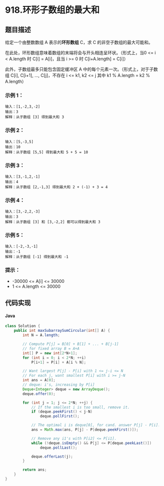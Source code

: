 # 918.环形子数组的最大和

## 题目描述
给定一个由整数数组 A 表示的**环形数组** C，求 C 的非空子数组的最大可能和。

在此处，环形数组意味着数组的末端将会与开头相连呈环状。（形式上，当0 <= i < A.length 时 C[i] = A[i]，且当 i >= 0 时 C[i+A.length] = C[i]）

此外，子数组最多只能包含固定缓冲区 A 中的每个元素一次。（形式上，对于子数组 C[i], C[i+1], ..., C[j]，不存在 i <= k1, k2 <= j 其中 k1 % A.length = k2 % A.length）

 

### 示例 1：

```
输入：[1,-2,3,-2]
输出：3
解释：从子数组 [3] 得到最大和 3
```

### 示例 2：

```
输入：[5,-3,5]
输出：10
解释：从子数组 [5,5] 得到最大和 5 + 5 = 10
```
### 示例 3：
```
输入：[3,-1,2,-1]
输出：4
解释：从子数组 [2,-1,3] 得到最大和 2 + (-1) + 3 = 4
```

### 示例 4：
```
输入：[3,-2,2,-3]
输出：3
解释：从子数组 [3] 和 [3,-2,2] 都可以得到最大和 3
```

### 示例 5：
```
输入：[-2,-3,-1]
输出：-1
解释：从子数组 [-1] 得到最大和 -1
```

### 提示：

* -30000 <= A[i] <= 30000
* 1 <= A.length <= 30000


## 代码实现
#### Java
```Java
class Solution {
    public int maxSubarraySumCircular(int[] A) {
        int N = A.length;

        // Compute P[j] = B[0] + B[1] + ... + B[j-1]
        // for fixed array B = A+A
        int[] P = new int[2*N+1];
        for (int i = 0; i < 2*N; ++i)
            P[i+1] = P[i] + A[i % N];

        // Want largest P[j] - P[i] with 1 <= j-i <= N
        // For each j, want smallest P[i] with i >= j-N
        int ans = A[0];
        // deque: i's, increasing by P[i]
        Deque<Integer> deque = new ArrayDeque();
        deque.offer(0);

        for (int j = 1; j <= 2*N; ++j) {
            // If the smallest i is too small, remove it.
            if (deque.peekFirst() < j-N)
                deque.pollFirst();

            // The optimal i is deque[0], for cand. answer P[j] - P[i].
            ans = Math.max(ans, P[j] - P[deque.peekFirst()]);

            // Remove any i1's with P[i2] <= P[i1].
            while (!deque.isEmpty() && P[j] <= P[deque.peekLast()])
                deque.pollLast();

            deque.offerLast(j);
        }

        return ans;
    }
}
```